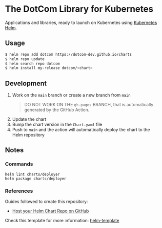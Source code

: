 # The DotCom Library for Kubernetes

Applications and libraries, ready to launch on Kubernetes using [Kubernetes Helm](https://github.com/helm/helm).

## Usage

```bash
$ helm repo add dotcom https://dotcom-dev.github.io/charts
$ helm repo update
$ helm search repo dotcom
$ helm install my-release dotcom/<chart>
```

## Development

1. Work on the `main` branch or create a new branch from `main`
    > DO NOT WORK ON THE `gh-pages` BRANCH, that is automatically generated by the GitHub Action.
2. Update the chart
3. Bump the chart version in the `Chart.yaml` file
4. Push to `main` and the action will automatically deploy the chart to the Helm repository

## Notes

### Commands

```shell
helm lint charts/deployer
helm package charts/deployer 
```

### References

Guides followed to create this repository:
- [Host your Helm Chart Repo on GitHub](https://tealfeed.com/host-helm-chart-repo-github-n1nly)

Check this template for more information: [helm-template](https://github.com/bitnami/charts/tree/main/template)
